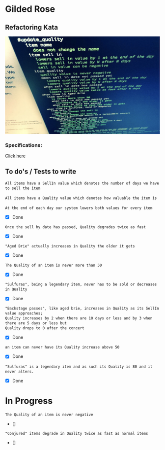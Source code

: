 # Gilded Rose

## Refactoring Kata

![](markdownimg.png)

### Specifications:

[Click here](specification)

## To do's / Tests to write

```
All items have a SellIn value which denotes the number of days we have to sell the item

All items have a Quality value which denotes how valuable the item is

At the end of each day our system lowers both values for every item
```

- [x] Done

```
Once the sell by date has passed, Quality degrades twice as fast
```

- [x] Done

```
"Aged Brie" actually increases in Quality the older it gets
```

- [x] Done

```
The Quality of an item is never more than 50
```

- [x] Done

```
"Sulfuras", being a legendary item, never has to be sold or decreases in Quality
```

- [x] Done

```
"Backstage passes", like aged brie, increases in Quality as its SellIn value approaches;
Quality increases by 2 when there are 10 days or less and by 3 when there are 5 days or less but
Quality drops to 0 after the concert
```

- [x] Done

```
an item can never have its Quality increase above 50
```

- [x] Done

```
"Sulfuras" is a legendary item and as such its Quality is 80 and it never alters.
```

- [x] Done

# In Progress

```
The Quality of an item is never negative
```

- []

```
"Conjured" items degrade in Quality twice as fast as normal items
```

- []
